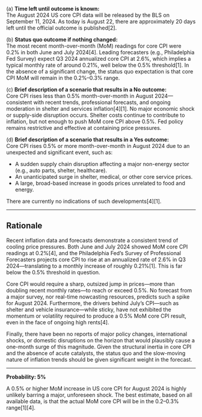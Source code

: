 (a) **Time left until outcome is known:**  
The August 2024 US core CPI data will be released by the BLS on September 11, 2024. As today is August 22, there are approximately 20 days left until the official outcome is published[2].

(b) **Status quo outcome if nothing changed:**  
The most recent month-over-month (MoM) readings for core CPI were 0.2% in both June and July 2024[4]. Leading forecasters (e.g., Philadelphia Fed Survey) expect Q3 2024 annualized core CPI at 2.6%, which implies a typical monthly rate of around 0.21%, well below the 0.5% threshold[1]. In the absence of a significant change, the status quo expectation is that core CPI MoM will remain in the 0.2%–0.3% range.

(c) **Brief description of a scenario that results in a No outcome:**  
Core CPI rises less than 0.5% month-over-month in August 2024—consistent with recent trends, professional forecasts, and ongoing moderation in shelter and services inflation[4][1]. No major economic shock or supply-side disruption occurs. Shelter costs continue to contribute to inflation, but not enough to push MoM core CPI above 0.5%. Fed policy remains restrictive and effective at containing price pressures.

(d) **Brief description of a scenario that results in a Yes outcome:**  
Core CPI rises 0.5% or more month-over-month in August 2024 due to an unexpected and significant event, such as:
- A sudden supply chain disruption affecting a major non-energy sector (e.g., auto parts, shelter, healthcare).
- An unanticipated surge in shelter, medical, or other core service prices.
- A large, broad-based increase in goods prices unrelated to food and energy.

There are currently no indications of such developments[4][1].

---

## Rationale

Recent inflation data and forecasts demonstrate a consistent trend of cooling price pressures. Both June and July 2024 showed MoM core CPI readings at 0.2%[4], and the Philadelphia Fed’s Survey of Professional Forecasters projects core CPI to rise at an annualized rate of 2.6% in Q3 2024—translating to a monthly increase of roughly 0.21%[1]. This is far below the 0.5% threshold in question.

Core CPI would require a sharp, outsized jump in prices—more than doubling recent monthly rates—to reach or exceed 0.5%. No forecast from a major survey, nor real-time nowcasting resources, predicts such a spike for August 2024. Furthermore, the drivers behind July’s CPI—such as shelter and vehicle insurance—while sticky, have not exhibited the momentum or volatility required to produce a 0.5% MoM core CPI result, even in the face of ongoing high rents[4].

Finally, there have been no reports of major policy changes, international shocks, or domestic disruptions on the horizon that would plausibly cause a one-month surge of this magnitude. Given the structural inertia in core CPI and the absence of acute catalysts, the status quo and the slow-moving nature of inflation trends should be given significant weight in the forecast.

---

**Probability: 5%**

A 0.5% or higher MoM increase in US core CPI for August 2024 is highly unlikely barring a major, unforeseen shock. The best estimate, based on all available data, is that the actual MoM core CPI will be in the 0.2–0.3% range[1][4].